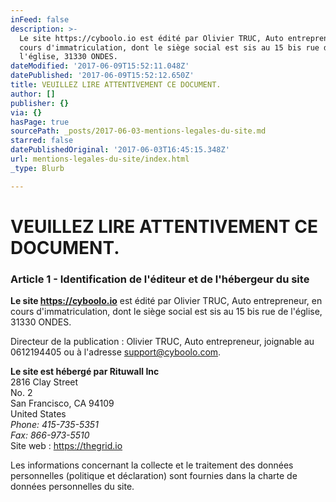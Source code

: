 ```yaml
---
inFeed: false
description: >-
  Le site https://cyboolo.io est édité par Olivier TRUC, Auto entrepreneur, en
  cours d'immatriculation, dont le siège social est sis au 15 bis rue de
  l'église, 31330 ONDES.
dateModified: '2017-06-09T15:52:11.048Z'
datePublished: '2017-06-09T15:52:12.650Z'
title: VEUILLEZ LIRE ATTENTIVEMENT CE DOCUMENT.
author: []
publisher: {}
via: {}
hasPage: true
sourcePath: _posts/2017-06-03-mentions-legales-du-site.md
starred: false
datePublishedOriginal: '2017-06-03T16:45:15.348Z'
url: mentions-legales-du-site/index.html
_type: Blurb

---
```

# **VEUILLEZ LIRE ATTENTIVEMENT CE DOCUMENT.**

### Article 1 - Identification de l'éditeur et de l'hébergeur du site

**Le site https://cyboolo.io** est édité par Olivier TRUC, Auto entrepreneur, en cours d'immatriculation, dont le siège social est sis au 15 bis rue de l'église, 31330 ONDES.

Directeur de la publication : Olivier TRUC, Auto entrepreneur, joignable au 0612194405 ou à l'adresse support@cyboolo.com.

**Le site est hébergé par Rituwall Inc**  
2816 Clay Street  
No. 2  
San Francisco, CA 94109  
United States  
_Phone: 415-735-5351  
Fax: 866-973-5510_  
Site web : https://thegrid.io

Les informations concernant la collecte et le traitement des données personnelles (politique et déclaration) sont fournies dans la charte de données personnelles du site.